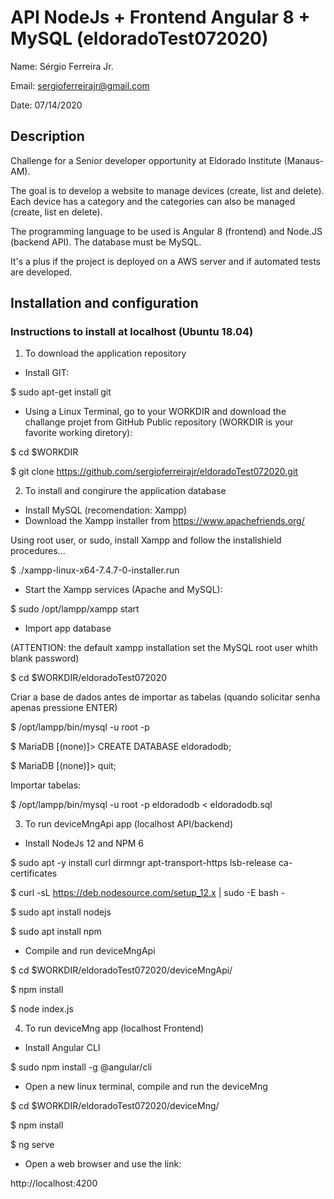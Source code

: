# API NodeJs + Frontend Angular 8 + MySQL (eldoradoTest072020)

Name: Sérgio Ferreira Jr.

Email: sergioferreirajr@gmail.com

Date: 07/14/2020

## Description

Challenge for a Senior developer opportunity at Eldorado Institute (Manaus-AM).

The goal is to develop a website to manage devices (create, list and delete). Each device has a category and the categories can also be managed (create, list en delete).

The programming language to be used is Angular 8 (frontend) and Node.JS (backend API). The database must be MySQL.

It's a plus if the project is deployed on a AWS server and if automated tests are developed.

## Installation and configuration 
### Instructions to install at localhost (Ubuntu 18.04)

1) To download the application repository
- Install GIT:

$ sudo apt-get install git

- Using a Linux Terminal, go to your WORKDIR and download the challange projet from GitHub Public repository (WORKDIR is your favorite working diretory):

$ cd $WORKDIR

$ git clone https://github.com/sergioferreirajr/eldoradoTest072020.git


2) To install and congirure the application database
- Install MySQL (recomendation: Xampp)
- Download the Xampp installer from https://www.apachefriends.org/

Using root user, or sudo, install Xampp and follow the installshield procedures...

$ ./xampp-linux-x64-7.4.7-0-installer.run

- Start the Xampp services (Apache and MySQL):

$ sudo /opt/lampp/xampp start

- Import app database 

(ATTENTION: the default xampp installation set the MySQL root user whith blank password)

$ cd $WORKDIR/eldoradoTest072020

Criar a base de dados antes de importar as tabelas (quando solicitar senha apenas pressione ENTER)

$ /opt/lampp/bin/mysql -u root -p

$ MariaDB [(none)]> CREATE DATABASE eldoradodb;

$ MariaDB [(none)]> quit;

Importar tabelas:

$ /opt/lampp/bin/mysql -u root -p eldoradodb < eldoradodb.sql


3) To run deviceMngApi app (localhost API/backend)
- Install NodeJs 12 and NPM 6

$ sudo apt -y install curl dirmngr apt-transport-https lsb-release ca-certificates

$ curl -sL https://deb.nodesource.com/setup_12.x | sudo -E bash -

$ sudo apt install nodejs

$ sudo apt install npm

- Compile and run deviceMngApi

$ cd $WORKDIR/eldoradoTest072020/deviceMngApi/

$ npm install

$ node index.js

4) To run deviceMng app (localhost Frontend)
- Install Angular CLI

$ sudo npm install -g @angular/cli

- Open a new linux terminal, compile and run the deviceMng

$ cd $WORKDIR/eldoradoTest072020/deviceMng/

$ npm install

$ ng serve

- Open a web browser and use the link:

http://localhost:4200
